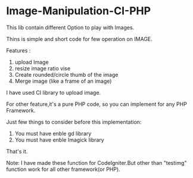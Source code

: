 Image-Manipulation-CI-PHP
=========================

This lib contain different Option to play with Images.

Thins is simple and short code for few operation on IMAGE.

Features : 

1. upload Image
2. resize image ratio vise
3. Create rounded/circle thumb of the image
4. Merge image (like a frame of an image)
 
I have used CI library to upload image.

For other feature,it's a pure PHP code, so you can implement for any PHP Framework.

Just few things to consider before this implementation:

1. You must have enble gd library
2. You must have enble Imagick library
 
That's it.

Note: 
I have made these function for CodeIgniter.But other than "testimg" function work for all other framework(or PHP).

